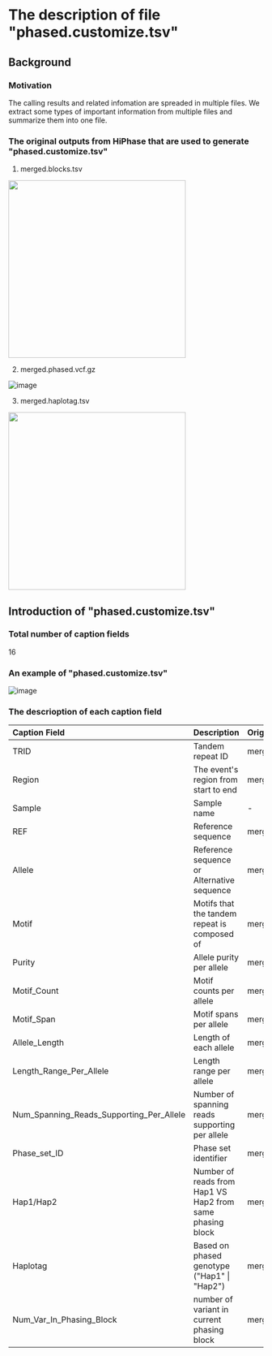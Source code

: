 # The description of file "phased.customize.tsv"
## Background
### Motivation
The calling results and related infomation are spreaded in multiple files. We extract some types of important information from multiple files and summarize them into one file.

### The original outputs from HiPhase that are used to generate "phased.customize.tsv"
1. merged.blocks.tsv

<img src="https://github.com/user-attachments/assets/79bd2c8b-72a5-4cdf-a98a-7a9474116db6" width="350">

2. merged.phased.vcf.gz
   
![image](https://github.com/user-attachments/assets/d17bd9ec-4a5a-4d82-b520-6a3c61424e97)


3. merged.haplotag.tsv

<img src="https://github.com/user-attachments/assets/bd5bb94e-69f0-421a-a7c8-2c87d0accd1a" width="350">


## Introduction of "phased.customize.tsv"
### Total number of caption fields
16

### An example of "phased.customize.tsv"

![image](https://github.com/user-attachments/assets/a4f70ce6-d887-4f51-ae5a-555f8f82a888)


### The descrioption of each caption field
| Caption Field | Description | Original file | Related TAG | 
| :--  | :--      | :--   | :-- |
| TRID | Tandem repeat ID | merged.phased.vcf.gz | TRID |
| Region | The event's region from start to end | merged.phased.vcf.gz | POS, END |
| Sample | Sample name | - | - |
| REF | Reference sequence | merged.phased.vcf.gz | REF |
| Allele | Reference sequence or Alternative sequence| merged.phased.vcf.gz | REF, ALT |
| Motif | Motifs that the tandem repeat is composed of | merged.phased.vcf.gz | MOTIFS |
| Purity | Allele purity per allele | merged.phased.vcf.gz | AP |
| Motif_Count | Motif counts per allele | merged.phased.vcf.gz | MC |
| Motif_Span | Motif spans per allele | merged.phased.vcf.gz | MS |
| Allele_Length | Length of each allele | merged.phased.vcf.gz | AL |
| Length_Range_Per_Allele | Length range per allele | merged.phased.vcf.gz | ALLR |
| Num_Spanning_Reads_Supporting_Per_Allele | Number of spanning reads supporting per allele | merged.phased.vcf.gz | SD |
| Phase_set_ID | Phase set identifier | merged.phased.vcf.gz | PS |
| Hap1/Hap2 | Number of reads from Hap1 VS Hap2 from same phasing block | merged.haplotag.tsv | phase_block_id, read_name, haplotag |
| Haplotag | Based on phased genotype ("Hap1" \| "Hap2") | merged.phased.vcf.gz | GT |
| Num_Var_In_Phasing_Block | number of variant in current phasing block | merged.blocks.tsv | phase_block_id, num_variants |

                                                              



